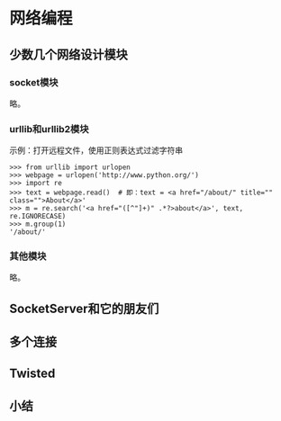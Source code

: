 # 网络编程

## 少数几个网络设计模块

### socket模块

略。


### urllib和urllib2模块

示例：打开远程文件，使用正则表达式过滤字符串

```
>>> from urllib import urlopen
>>> webpage = urlopen('http://www.python.org/')
>>> import re
>>> text = webpage.read()  # 即：text = <a href="/about/" title="" class="">About</a>'
>>> m = re.search('<a href="([^"]+)" .*?>about</a>', text, re.IGNORECASE)
>>> m.group(1)
'/about/'
```


### 其他模块

略。


##  SocketServer和它的朋友们


## 多个连接


## Twisted


## 小结


